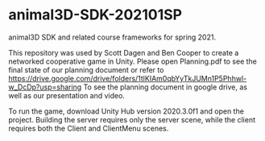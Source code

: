 # animal3D-SDK-202101SP
animal3D SDK and related course frameworks for spring 2021.

This repository was used by Scott Dagen and Ben Cooper to create a networked cooperative game in Unity.
Please open Planning.pdf to see the final state of our planning document or refer to 
https://drive.google.com/drive/folders/1tlKIAm0qbYyTkJUMn1P5Phhwl-w_DcDp?usp=sharing
To see the planning document in google drive, as well as our presentation and video.

To run the game, download Unity Hub version 2020.3.0f1 and open the project. Building the server requires only the 
server scene, while the client requires both the Client and ClientMenu scenes.